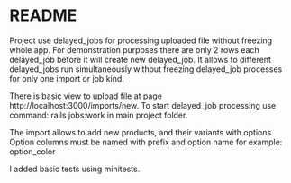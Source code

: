 # README

Project use delayed_jobs for processing uploaded file without freezing whole app. For demonstration purposes there are only 2 rows each delayed_job before it will create new delayed_job. It allows to different delayed_jobs run simultaneously without freezing delayed_job processes for only one import or job kind.

There is basic view to upload file at page http://localhost:3000/imports/new.
To start delayed_job processing use command: rails jobs:work in main project folder.

The import allows to add new products, and their variants with options. Option columns must be named with prefix and option name for example: option_color

I added basic tests using minitests.